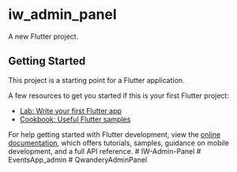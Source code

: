 # iw_admin_panel

A new Flutter project.

## Getting Started

This project is a starting point for a Flutter application.

A few resources to get you started if this is your first Flutter project:

- [Lab: Write your first Flutter app](https://docs.flutter.dev/get-started/codelab)
- [Cookbook: Useful Flutter samples](https://docs.flutter.dev/cookbook)

For help getting started with Flutter development, view the
[online documentation](https://docs.flutter.dev/), which offers tutorials,
samples, guidance on mobile development, and a full API reference.
#   I W - A d m i n - P a n e l  
 #   E v e n t s A p p _ a d m i n  
 #   Q w a n d e r y A d m i n P a n e l  
 
